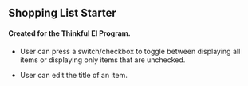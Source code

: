 ## Shopping List Starter

#### Created for the Thinkful EI Program.

* User can press a switch/checkbox to toggle between displaying all items or displaying only items that are unchecked.

* User can edit the title of an item.